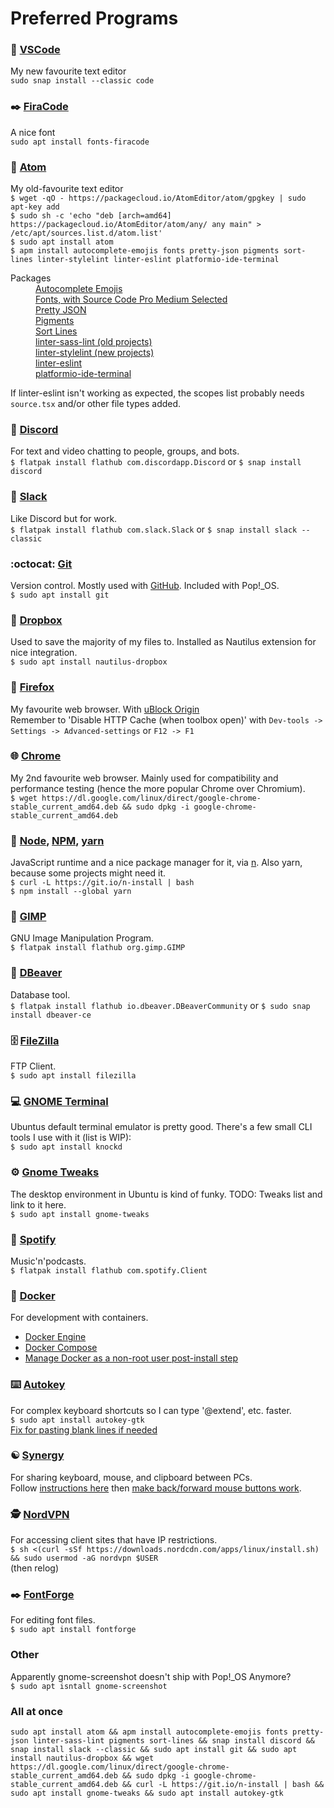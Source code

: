 # Preferred Programs

### :memo: [VSCode](https://code.visualstudio.com/)
My new favourite text editor  
`sudo snap install --classic code`

### ✒️ [FiraCode](https://github.com/tonsky/FiraCode)
A nice font  
`sudo apt install fonts-firacode`

### :memo: [Atom](https://atom.io/)
My old-favourite text editor  
`$ wget -qO - https://packagecloud.io/AtomEditor/atom/gpgkey | sudo apt-key add`  
`$ sudo sh -c 'echo "deb [arch=amd64] https://packagecloud.io/AtomEditor/atom/any/ any main" > /etc/apt/sources.list.d/atom.list'`  
`$ sudo apt install atom`  
`$ apm install autocomplete-emojis fonts pretty-json pigments sort-lines linter-stylelint linter-eslint platformio-ide-terminal`  

<dl>
  <dt>Packages</dt>
  <dd>
    <a href="https://atom.io/packages/autocomplete-emojis">Autocomplete Emojis</a><br>
    <a href="https://atom.io/packages/fonts">Fonts, with Source Code Pro Medium Selected</a><br>
    <a href="https://atom.io/packages/pretty-json">Pretty JSON</a><br>
    <a href="https://atom.io/packages/pigments">Pigments</a><br>
    <a href="https://atom.io/packages/sort-lines">Sort Lines</a><br>
    <a href="https://atom.io/packages/linter-sass-lint">linter-sass-lint (old projects)</a><br>
    <a href="https://atom.io/packages/linter-sass-lint">linter-stylelint (new projects)</a><br>
    <a href="https://atom.io/packages/linter-eslint">linter-eslint</a><br>
    <a href="https://atom.io/packages/platformio-ide-terminal">platformio-ide-terminal</a><br>
  </dd>
</dl>

If linter-eslint isn't working as expected, the scopes list probably needs `source.tsx` and/or other file types added.

### :speech_balloon: [Discord](https://discordapp.com/)
For text and video chatting to people, groups, and bots.  
`$ flatpak install flathub com.discordapp.Discord` or `$ snap install discord`

### :office: [Slack](https://slack.com)
Like Discord but for work.  
`$ flatpak install flathub com.slack.Slack` or `$ snap install slack --classic`

### :octocat: [Git](https://git-scm.com/)
Version control. Mostly used with [GitHub](https://github.com). Included with Pop!_OS.  
`$ sudo apt install git`

### :file_folder: [Dropbox](https://github.com/dropbox/nautilus-dropbox)
Used to save the majority of my files to. Installed as Nautilus extension for nice integration.  
`$ sudo apt install nautilus-dropbox`

### :fox_face: [Firefox](http://firefox.com/)
My favourite web browser. With [uBlock Origin](https://addons.mozilla.org/en-GB/firefox/addon/ublock-origin/)  
Remember to 'Disable HTTP Cache (when toolbox open)' with `Dev-tools -> Settings -> Advanced-settings` or `F12 -> F1`

### :globe_with_meridians: [Chrome](https://www.chromium.org/Home)
My 2nd favourite web browser. Mainly used for compatibility and performance testing (hence the more popular Chrome over Chromium).  
`$ wget https://dl.google.com/linux/direct/google-chrome-stable_current_amd64.deb && sudo dpkg -i google-chrome-stable_current_amd64.deb`  

### :nut_and_bolt: [Node](https://nodejs.org/), [NPM](https://www.npmjs.com/), [yarn](https://yarnpkg.com/)
JavaScript runtime and a nice package manager for it, via [n](https://github.com/tj/n). Also yarn, because some projects might need it.  
`$ curl -L https://git.io/n-install | bash`  
`$ npm install --global yarn`  

### :art: [GIMP](https://www.gimp.org/)
GNU Image Manipulation Program.  
`$ flatpak install flathub org.gimp.GIMP`  

### 🦫 [DBeaver](https://dbeaver.io/)
Database tool.  
`$ flatpak install flathub io.dbeaver.DBeaverCommunity` or `$ sudo snap install dbeaver-ce`

### 🗄️ [FileZilla](https://filezilla-project.org/)  
FTP Client.  
`$ sudo apt install filezilla`  

### :computer: [GNOME Terminal](https://help.gnome.org/users/gnome-terminal/stable/)
Ubuntus default terminal emulator is pretty good. There's a few small CLI tools I use with it (list is WIP):  
`$ sudo apt install knockd`

### :gear: [Gnome Tweaks](https://wiki.gnome.org/action/show/Apps/Tweaks)
The desktop environment in Ubuntu is kind of funky. TODO: Tweaks list and link to it here.  
`$ sudo apt install gnome-tweaks`  

### :musical_note: [Spotify](https://www.spotify.com)
Music'n'podcasts.  
`$ flatpak install flathub com.spotify.Client`

### :whale: [Docker](https://www.docker.com/)  
For development with containers.
* [Docker Engine](https://docs.docker.com/engine/install/ubuntu/)
* [Docker Compose](https://docs.docker.com/compose/install/)
* [Manage Docker as a non-root user post-install step](https://docs.docker.com/engine/install/linux-postinstall/)

### :keyboard: [Autokey](https://github.com/autokey/autokey)
For complex keyboard shortcuts so I can type '@extend', etc. faster.  
`$ sudo apt install autokey-gtk`  
[Fix for pasting blank lines if needed](https://www.codyeding.com/dbus-autokey-ubuntu/)

### ☯️ [Synergy](https://symless.com/synergy)  
For sharing keyboard, mouse, and clipboard between PCs.  
Follow [instructions here](https://symless.com/help-articles/installing-synergy-1-13-1-on-ubuntu) then [make back/forward mouse buttons work](https://mfcallahan.blog/2021/02/16/making-the-mouse-forward-and-back-buttons-work-when-using-synergy-finally/).

### :detective: [NordVPN](https://nordvpn.com/)
For accessing client sites that have IP restrictions.  
`$ sh <(curl -sSf https://downloads.nordcdn.com/apps/linux/install.sh) && sudo usermod -aG nordvpn $USER`  
(then relog)

### ✒️ [FontForge](https://fontforge.org)
For editing font files.  
`$ sudo apt install fontforge`

### Other
Apparently gnome-screenshot doesn't ship with Pop!_OS Anymore?  
`$ sudo apt isntall gnome-screenshot`

### All at once
```
sudo apt install atom && apm install autocomplete-emojis fonts pretty-json linter-sass-lint pigments sort-lines && snap install discord && snap install slack --classic && sudo apt install git && sudo apt install nautilus-dropbox && wget https://dl.google.com/linux/direct/google-chrome-stable_current_amd64.deb && sudo dpkg -i google-chrome-stable_current_amd64.deb && curl -L https://git.io/n-install | bash && sudo apt install gnome-tweaks && sudo apt install autokey-gtk
```
